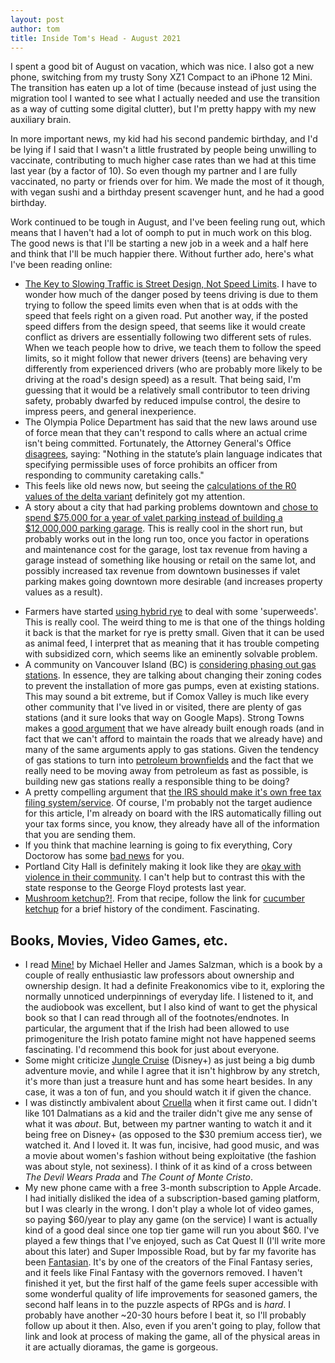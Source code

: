 ```yaml
---
layout: post
author: tom
title: Inside Tom's Head - August 2021
---
```

I spent a good bit of August on vacation, which was nice. I also got a new phone, switching from my trusty Sony XZ1 Compact to an iPhone 12 Mini. The transition has eaten up a lot of time (because instead of just using the migration tool I wanted to see what I actually needed and use the transition as a way of cutting some digital clutter), but I'm pretty happy with my new auxiliary brain.

In more important news, my kid had his second pandemic birthday, and I'd be lying if I said that I wasn't a little frustrated by people being unwilling to vaccinate, contributing to much higher case rates than we had at this time last year (by a factor of 10). So even though my partner and I are fully vaccinated, no party or friends over for him. We made the most of it though, with vegan sushi and a birthday present scavenger hunt, and he had a good birthday.

Work continued to be tough in August, and I've been feeling rung out, which means that I haven't had a lot of oomph to put in much work on this blog. The good news is that I'll be starting a new job in a week and a half here and think that I'll be much happier there. Without further ado, here's what I've been reading online:

* [The Key to Slowing Traffic is Street Design, Not Speed Limits](https://www.strongtowns.org/journal/2021/8/6/the-key-to-slowing-traffic-is-street-design-not-speed-limits). I have to wonder how much of the danger posed by teens driving is due to them trying to follow the speed limits even when that is at odds with the speed that feels right on a given road. Put another way, if the posted speed differs from the design speed, that seems like it would create conflict as drivers are essentially following two different sets of rules. When we teach people how to drive, we teach them to follow the speed limits, so it might follow that newer drivers (teens) are behaving very differently from experienced drivers (who are probably more likely to be driving at the road's design speed) as a result. That being said, I'm guessing that it would be a relatively small contributor to teen driving safety, probably dwarfed by reduced impulse control, the desire to impress peers, and general inexperience.
* The Olympia Police Department has said that the new laws around use of force mean that they can't respond to calls where an actual crime isn't being committed. Fortunately, the Attorney General's Office [disagrees](https://www.theolympian.com/news/state/washington/article253289628.html), saying: "Nothing in the statute’s plain language indicates that specifying permissible uses of force prohibits an officer from responding to community caretaking calls."
* This feels like old news now, but seeing the [calculations of the R0 values of the delta variant](https://slate.com/technology/2021/08/delta-variant-covid-masks-vaccines-boosters.html) definitely got my attention.
* A story about a city that had parking problems downtown and [chose to spend $75,000 for a year of valet parking instead of building a $12,000,000 parking garage](https://www.strongtowns.org/journal/2021/8/9/how-to-solve-a-parking-problem-without-breaking-the-bank). This is really cool in the short run, but probably works out in the long run too, once you factor in operations and maintenance cost for the garage, lost tax revenue from having a garage instead of something like housing or retail on the same lot, and possibly increased tax revenue from downtown businesses if valet parking makes going downtown more desirable (and increases property values as a result).
- Farmers have started [using hybrid rye](https://civileats.com/2021/08/10/hybrid-rye-is-helping-farmers-fight-superweeds-without-herbicide/) to deal with some 'superweeds'. This is really cool. The weird thing to me is that one of the things holding it back is that the market for rye is pretty small. Given that it can be used as animal feed, I interpret that as meaning that it has trouble competing with subsidized corn, which seems like an eminently solvable problem.
- A community on Vancouver Island (BC) is [considering phasing out gas stations](https://www.cbc.ca/news/canada/british-columbia/comox-valley-regional-district-phase-out-gas-stations-1.6139542). In essence, they are talking about changing their zoning codes to prevent the installation of more gas pumps, even at existing stations. This may sound a bit extreme, but if Comox Valley is much like every other community that I've lived in or visited, there are plenty of gas stations (and it sure looks that way on Google Maps). Strong Towns makes a [good argument](https://www.strongtowns.org/journal/2015/1/5/no-new-roads) that we have already built enough roads (and in fact that we can't afford to maintain the roads that we already have) and many of the same arguments apply to gas stations. Given the tendency of gas stations to turn into [petroleum brownfields](https://www.epa.gov/ust/petroleum-brownfields) and the fact that we really need to be moving away from petroleum as fast as possible, is building new gas stations really a responsible thing to be doing?
- A pretty compelling argument that [the IRS should make it's own free tax filing system/service](https://www.vox.com/policy-and-politics/22596072/irs-turbotax-hr-block-free-file-tax-return). Of course, I'm probably not the target audience for this article, I'm already on board with the IRS automatically filling out your tax forms since, you know, they already have all of the information that you are sending them.
- If you think that machine learning is going to fix everything, Cory Doctorow has some [bad news](https://doctorow.medium.com/machine-learnings-crumbling-foundations-bd11efa22b0) for you.
- Portland City Hall is definitely making it look like they are [okay with violence in their community](https://www.opb.org/article/2021/08/23/portland-mayor-claims-victory-as-parkrose-residents-reel-from-unchecked-political-violence/). I can't help but to contrast this with the state response to the George Floyd protests last year.
- [Mushroom ketchup?!](https://thetakeout.com/recipe-how-to-make-mushroom-ketchup-sauce-1847519196). From that recipe, follow the link for [cucumber ketchup](https://thetakeout.com/recipe-how-to-make-cucumber-ketchup-condiment-1847175377) for a brief history of the condiment. Fascinating.

## Books, Movies, Video Games, etc.
* I read [Mine!](https://www.minethebook.com/) by Michael Heller and James Salzman, which is a book by a couple of really enthusiastic law professors about ownership and ownership design. It had a definite Freakonomics vibe to it, exploring the normally unnoticed underpinnings of everyday life. I listened to it, and the audiobook was excellent, but I also kind of want to get the physical book so that I can read through all of the footnotes/endnotes. In particular, the argument that if the Irish had been allowed to use primogeniture the Irish potato famine might not have happened seems fascinating. I'd recommend this book for just about everyone.
* Some might criticize [Jungle Cruise](https://www.themoviedb.org/movie/451048-jungle-cruise) (Disney+) as just being a big dumb adventure movie, and while I agree that it isn't highbrow by any stretch, it's more than just a treasure hunt and has some heart besides. In any case, it was a ton of fun, and you should watch it if given the chance.
* I was distinctly ambivalent about [Cruella](https://www.themoviedb.org/movie/337404-cruella) when it first came out. I didn't like 101 Dalmatians as a kid and the trailer didn't give me any sense of what it was *about*. But, between my partner wanting to watch it and it being free on Disney+ (as opposed to the $30 premium access tier), we watched it. And I loved it. It was fun, incisive, had good music, and was a movie about women's fashion without being exploitative (the fashion was about style, not sexiness). I think of it as kind of a cross between *The Devil Wears Prada* and *The Count of Monte Cristo*.
* My new phone came with a free 3-month subscription to Apple Arcade. I had initially disliked the idea of a subscription-based gaming platform, but I was clearly in the wrong. I don't play a whole lot of video games, so paying $60/year to play any game (on the service) I want is actually kind of a good deal since one top tier game will run you about $60. I've played a few things that I've enjoyed, such as Cat Quest II (I'll write more about this later) and Super Impossible Road, but by far my favorite has been [Fantasian](https://www.mistwalkercorp.com/). It's by one of the creators of the Final Fantasy series, and it feels like Final Fantasy with the governors removed. I haven't finished it yet, but the first half of the game feels super accessible with some wonderful quality of life improvements for seasoned gamers, the second half leans in to the puzzle aspects of RPGs and is *hard*. I probably have another ~20-30 hours before I beat it, so I'll probably follow up about it then. Also, even if you aren't going to play, follow that link and look at process of making the game, all of the physical areas in it are actually dioramas, the game is gorgeous.
